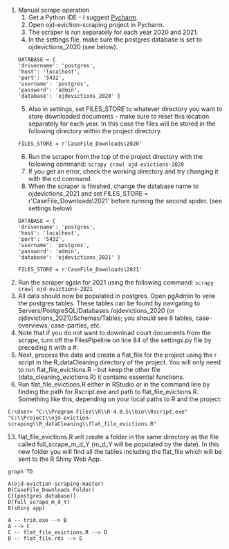 1. Manual scrape operation
	1. Get a Python IDE - I suggest [Pycharm](https://www.jetbrains.com/pycharm/).
	2. Open ojd-eviction-scraping project in Pycharm.
	3. The scraper is run separately for each year 2020 and 2021.
	4. In the settings file, make sure the postgres database is set to ojdevictions_2020 (see below).   
	```
	DATABASE = {  
	'drivername': 'postgres',  
	'host': 'localhost',  
	'port': '5432',  
	'username': 'postgres',   
	'password': 'admin',   
	'database': 'ojdevictions_2020' }
	``` 
	5. Also in settings, set FILES_STORE to whatever directory you want to store downloaded documents - make sure to reset this location separately for each year.  In this case the files will be stored in the following directory within the project directory.
	```
	FILES_STORE = r'CaseFile_Downloads\2020'
	```
	6. Run the scraper from the top of the project directory with the following command:
	`scrapy crawl ojd-evictions-2020`
	7. If you get an error, check the working directory and try changing it with the cd command.
	8. When the scraper is finished, change the database name to ojdevictions_2021 and set FILES_STORE = r'CaseFile_Downloads\2021' before running the second spider.  (see settings below)
	```
	DATABASE = {  
	'drivername': 'postgres',  
	'host': 'localhost',  
	'port': '5432',  
	'username': 'postgres',   
	'password': 'admin',   
	'database': 'ojdevictions_2021' }

	FILES_STORE = r'CaseFile_Downloads\2021'
	```
9. Run the scraper again for 2021 using the following command: 
`scrapy crawl ojd-evictions-2021`
10. All data should now be populated in postgres.  Open pgAdmin to veiw the postgres tables.  These tables can be found by navigating to Servers/PostgreSQL/Databases /ojdevictions_2020 (or ojdevictions_2021)/Schemas/Tables; you should see 6 tables, case-overviews, case-parties, etc.
11. Note that if you do not want to download court documents from the scrape, turn off the FilesPipeline on line 84 of the settings.py file by preceding it with a #. 
12. Next, process the data and create a flat_file for the project using the r script in the R_dataCleaning directory of the project.  You will only need to run flat_file_evictions.R - but keep the other file (data_cleaning_evictions.R) it contains essential functions.
13. Run flat_file_evictions.R either in RStudio or in the command line by finding the path for Rscript.exe and path to flat_file_evictions.R.  Something like this, depending on your local paths to R and the project:
```
C:\User> "C:\\Program Files\\R\\R-4.0.5\\bin\\Rscript.exe" "C:\\Project\\ojd-eviction-scraping\\R_dataCleaning\\flat_file_evictions.R"  
```
13. flat_file_evictions.R will create a folder in the same directory as the file called full_scrape_m_d_Y (m_d_Y will be populated by the date).  In this new folder you will find all the tables including the flat_file which will be sent to the R Shiny Web App.

```mermaid
graph TD

A(ojd-eviction-scraping-master)
B(CaseFile_Downloads Folder)
C[(postgres database)]
D(full_scrape_m_d_Y)
E(shiny app)

A -- trid.exe --> B  
A --> C
C -- flat_file_evictions.R --> D
D -- flat_file.rds --> E
```
	
	
